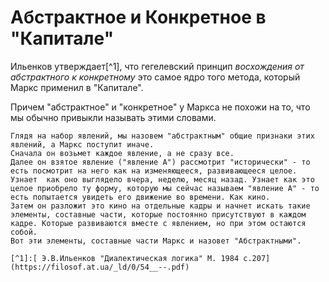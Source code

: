 # Абстрактное и Конкретное в "Капитале"

Ильенков утверждает[^1], что гегелевский принцип *восхождения от абстрактного к конкретному* это самое ядро того метода, который Маркс применил в "Капитале". 

Причем "абстрактное" и "конкретное" у Маркса не похожи на то, что мы обычно привыкли называть этими словами.

    Глядя на набор явлений, мы назовем "абстрактным" общие признаки этих явлений, а Маркс поступит иначе. 
    Сначала он возьмет каждое явление, а не сразу все. 
    Далее он взятое явление ("явление А") рассмотрит "исторически" - то есть посмотрит на него как на изменяющееся, развивающееся целое. Узнает  как оно выглядело вчера, неделю, месяц назад. Узнает как это целое приобрело ту форму, которую мы сейчас называем "явление А" - то есть попытается увидеть его движение во времени. Как кино.
    Затем он разложит это кино на отдельные кадры и начнет искать такие элементы, составные части, которые постоянно присутствуют в каждом кадре. Которые развиваются вместе с явлением, но при этом остаются собой. 
    Вот эти элементы, составные части Маркс и назовет "Абстрактными". 

    [^1]:[ Э.В.Ильенков "Диалектическая логика" М. 1984 с.207](https://filosof.at.ua/_ld/0/54__--.pdf)